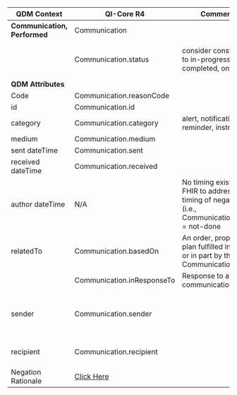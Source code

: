 <table class="grid">
  <thead>
    <tr>
      <th><strong>QDM Context</strong></th>
      <th><strong>QI-Core R4</strong></th>
      <th><strong>Comments</strong></th>
      <th><strong>Conversion</strong></th>
    </tr>
  </thead>
  <tbody>
    <tr>
      <td><strong>Communication, Performed</strong></td>
      <td>Communication</td>
      <td>&nbsp;</td>
    </tr>
    <tr>
      <td>&nbsp;</td>
      <td>Communication.status</td>
      <td>consider constraining to in-progress, completed, on-hold</td>
      <td>If negation rationale is present set to `Communication.CommunicationStatus.NOTDONE` otherwise set to 
     ` Communication.CommunicationStatus.UNKNOWN`</td>
    </tr>
    <tr>
      <td><strong>QDM Attributes</strong></td>
      <td>&nbsp;</td>
      <td>&nbsp;</td>
    </tr>
    <tr>
      <td>Code</td>
      <td>Communication.reasonCode</td>
      <td>&nbsp;</td>
      <td>qdmDataElement.getDataElementCodes()</td>
    </tr>
    <tr>
      <td>id</td>
      <td>Communication.id</td>
      <td>&nbsp;</td>
      <td>qdmDataElement.get_id()</td>
    </tr>
    <tr>
      <td>category</td>
      <td>Communication.category</td>
      <td>alert, notification, reminder, instruction</td>
      <td>qdmDataElement.getCategory()</td>
    </tr>
    <tr>
      <td>medium</td>
      <td>Communication.medium</td>
      <td>&nbsp;</td>
      <td>qdmDataElement.getMedium()</td>
    </tr>
    <tr>
      <td>sent dateTime</td>
      <td>Communication.sent</td>
      <td>&nbsp;</td>
      <td>qdmDataElement.getSentDatetime()</td>
    </tr>
    <tr>
      <td>received dateTime</td>
      <td>Communication.received</td>
      <td>&nbsp;</td>
      <td>qdmDataElement.getReceivedDatetime()</td>
    </tr>
    <tr>
      <td>author dateTime</td>
      <td>N/A</td>
      <td>No timing exists in FHIR to address timing of negation (i.e., Communication.status = not-done</td>
    </tr>
    <tr>
      <td>relatedTo</td>
      <td>Communication.basedOn</td>
      <td>An order, proposal or plan fulfilled in whole or in part by this Communication.</td>
      <td>qdmDataElement.getRelatedTo()</td>
    </tr>
    <tr>
      <td>&nbsp;</td>
      <td>Communication.inResponseTo</td>
      <td>Response to a communication</td>
    </tr>
    <tr>
      <td>sender</td>
      <td>Communication.sender</td>
      <td>&nbsp;</td>
         <td>qdmDataElement.getSender  returns a QDM::Practitioner, Fhir wants reference - how to map <br>
          The sender/practitioner  **fwefwe** has this id not a momngo id </td>
    </tr>
    <tr>
      <td>recipient</td>
      <td>Communication.recipient</td>
      <td>&nbsp;</td>
      <td>qdmDataElement.getRecipient()  returns a QDM::Practitioner, Fhir wants reference - how to map </td>
    </tr>
    <tr>
      <td>Negation Rationale</td>
      <td><a href="http://hl7.org/fhir/us/qicore/qdm-to-qicore.html#871-communication-performed"> Click Here</a></td>
      <td>&nbsp;</td>
    </tr>
  </tbody>
</table>